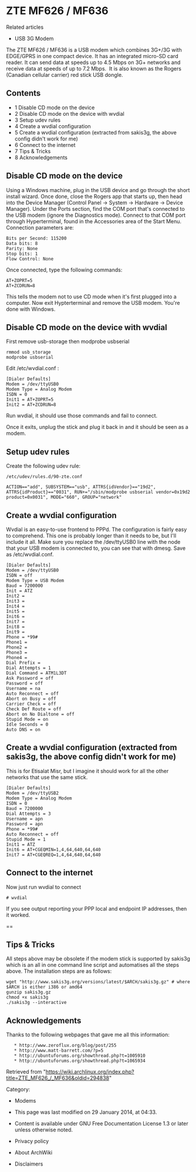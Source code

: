 ZTE MF626 / MF636
=================

Related articles

-   USB 3G Modem

The ZTE MF626 / MF636 is a USB modem which combines 3G+/3G with
EDGE/GPRS in one compact device. It has an integrated micro-SD card
reader. It can send data at speeds up to 4.5 Mbps on 3G+ networks and
receive data at speeds of up to 7.2 Mbps.  It is also known as the
Rogers (Canadian cellular carrier) red stick USB dongle.

Contents
--------

-   1 Disable CD mode on the device
-   2 Disable CD mode on the device with wvdial
-   3 Setup udev rules
-   4 Create a wvdial configuration
-   5 Create a wvdial configuration (extracted from sakis3g, the above
    config didn't work for me)
-   6 Connect to the internet
-   7 Tips & Tricks
-   8 Acknowledgements

Disable CD mode on the device
-----------------------------

Using a Windows machine, plug in the USB device and go through the short
install wizard. Once done, close the Rogers app that starts up, then
head into the Device Manager (Control Panel -> System -> Hardware ->
Device Manager). Under the Ports section, find the COM port that's
connected to the USB modem (ignore the Diagnostics mode). Connect to
that COM port through Hyperterminal, found in the Accessories area of
the Start Menu. Connection parameters are:

    Bits per Second: 115200
    Data bits: 8
    Parity: None
    Stop bits: 1
    Flow Control: None

Once connected, type the following commands:

    AT+ZOPRT=5
    AT+ZCDRUN=8

This tells the modem not to use CD mode when it's first plugged into a
computer. Now exit Hypterterminal and remove the USB modem. You're done
with Windows.

Disable CD mode on the device with wvdial
-----------------------------------------

First remove usb-storage then modprobe usbserial

    rmmod usb_storage
    modprobe usbserial

Edit /etc/wvdial.conf :

    [Dialer Defaults]
    Modem = /dev/ttyUSB0
    Modem Type = Analog Modem
    ISDN = 0
    Init1 = AT+ZOPRT=5
    Init2 = AT+ZCDRUN=8

Run wvdial, it should use those commands and fail to connect.

Once it exits, unplug the stick and plug it back in and it should be
seen as a modem.

Setup udev rules
----------------

Create the following udev rule:

    /etc/udev/rules.d/90-zte.conf

    ACTION=="add", SUBSYSTEM=="usb", ATTRS{idVendor}=="19d2", ATTRS{idProduct}=="0031", RUN+="/sbin/modprobe usbserial vendor=0x19d2 product=0x0031", MODE="660", GROUP="network"

Create a wvdial configuration
-----------------------------

Wvdial is an easy-to-use frontend to PPPd. The configuration is fairly
easy to comprehend. This one is probably longer than it needs to be, but
I'll include it all. Make sure you replace the /dev/ttyUSB0 line with
the node that your USB modem is connected to, you can see that with
dmesg. Save as /etc/wvdial.conf.

    [Dialer Defaults]
    Modem = /dev/ttyUSB0
    ISDN = off
    Modem Type = USB Modem
    Baud = 7200000
    Init = ATZ
    Init2 =
    Init3 =
    Init4 =
    Init5 =
    Init6 =
    Init7 =
    Init8 =
    Init9 =
    Phone = *99#
    Phone1 =
    Phone2 =
    Phone3 =
    Phone4 =
    Dial Prefix =
    Dial Attempts = 1
    Dial Command = ATM1L3DT
    Ask Password = off
    Password = off
    Username = na
    Auto Reconnect = off
    Abort on Busy = off
    Carrier Check = off
    Check Def Route = off
    Abort on No Dialtone = off
    Stupid Mode = on
    Idle Seconds = 0
    Auto DNS = on

Create a wvdial configuration (extracted from sakis3g, the above config didn't work for me)
-------------------------------------------------------------------------------------------

This is for Etisalat Misr, but I imagine it should work for all the
other networks that use the same stick.

    [Dialer Defaults]
    Modem = /dev/ttyUSB2
    Modem Type = Analog Modem
    ISDN = 0
    Baud = 7200000
    Dial Attempts = 3
    Username = apn
    Password = apn
    Phone = *99#
    Auto Reconnect = off
    Stupid Mode = 1
    Init1 = ATZ
    Init6 = AT+CGEQMIN=1,4,64,640,64,640
    Init7 = AT+CGEQREQ=1,4,64,640,64,640

Connect to the internet
-----------------------

Now just run wvdial to connect

    # wvdial

If you see output reporting your PPP local and endpoint IP addresses,
then it worked.

==

Tips & Tricks
-------------

All steps above may be obsolete if the modem stick is supported by
sakis3g which is an all in one command line script and automatises all
the steps above. The installation steps are as follows:

    wget "http://www.sakis3g.org/versions/latest/$ARCH/sakis3g.gz" # where $ARCH is either i386 or amd64
    gunzip sakis3g.gz
    chmod +x sakis3g
    ./sakis3g --interactive

Acknowledgements
----------------

Thanks to the following webpages that gave me all this information:

       * http://www.zeroflux.org/blog/post/255
       * http://www.matt-barrett.com/?p=5
       * http://ubuntuforums.org/showthread.php?t=1005910
       * http://ubuntuforums.org/showthread.php?t=1065934

Retrieved from
"https://wiki.archlinux.org/index.php?title=ZTE_MF626_/_MF636&oldid=294838"

Category:

-   Modems

-   This page was last modified on 29 January 2014, at 04:33.
-   Content is available under GNU Free Documentation License 1.3 or
    later unless otherwise noted.
-   Privacy policy
-   About ArchWiki
-   Disclaimers
